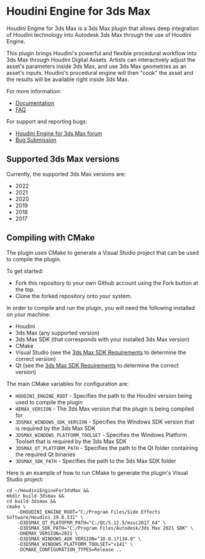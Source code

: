 # Houdini Engine for 3ds Max
Houdini Engine for 3ds Max is a 3ds Max plugin that allows deep integration of
Houdini technology into Autodesk 3ds Max through the use of Houdini Engine.

This plugin brings Houdini's powerful and flexible procedural workflow into 3ds
Max through Houdini Digital Assets. Artists can interactively adjust the asset's
parameters inside 3ds Max, and use 3ds Max geometries as an asset's inputs.
Houdini's procedural engine will then "cook" the asset and the results will be
available right inside 3ds Max.

For more information:
* [Documentation](https://www.sidefx.com/docs/3dsmax/)
* [FAQ](https://www.sidefx.com/faq/houdini-engine-faq/)

For support and reporting bugs:

* [Houdini Engine for 3ds Max forum](https://www.sidefx.com/forum/74/)
* [Bug Submission](https://www.sidefx.com/bugs/submit/)

## Supported 3ds Max versions
Currently, the supported 3ds Max versions are:

* 2022
* 2021
* 2020
* 2019
* 2018
* 2017

## Compiling with CMake

The plugin uses CMake to generate a Visual Studio project that can be used to compile the plugin.

To get started:

* Fork this repository to your own Github account using the Fork button at the top.
* Clone the forked repository onto your system.

In order to compile and run the plugin, you will need the following installed on your machine:

* Houdini
* 3ds Max (any supported version)
* 3ds Max SDK (that corresponds with your installed 3ds Max version)
* CMake
* Visual Studio (see the [3ds Max SDK Requirements](https://help.autodesk.com/view/MAXDEV/2022/ENU/?guid=Max_Developer_Help_about_the_3ds_max_sdk_sdk_requirements_html) to determine the correct version)
* Qt (see the [3ds Max SDK Requirements](https://help.autodesk.com/view/MAXDEV/2022/ENU/?guid=Max_Developer_Help_about_the_3ds_max_sdk_sdk_requirements_html) to determine the correct version)

The main CMake variables for configuration are:
* `HOUDINI_ENGINE_ROOT` - Specifies the path to the Houdini version being used to compile the plugin
* `HEMAX_VERSION` - The 3ds Max version that the plugin is being compiled for
* `3DSMAX_WINDOWS_SDK_VERSION` - Specifies the Windows SDK version that is required by the 3ds Max SDK
* `3DSMAX_WINDOWS_PLATFORM_TOOLSET` - Specifies the Windows Platform Toolset that is required by the 3ds Max SDK
* `3DSMAX_QT_PLATFORM_PATH` - Specifies the path to the Qt folder containing the required Qt binaries
* `3DSMAX_SDK_PATH` - Specifies the path to the 3ds Max SDK folder

Here is an example of how to run CMake to generate the plugin's Visual Studio project:

```
cd ~/HoudiniEngineFor3dsMax &&
mkdir build-3dsmax &&
cd build-3dsmax &&
cmake \
    -DHOUDINI_ENGINE_ROOT="C:/Program Files/Side Effects Software/Houdini 19.0.531" \
    -D3DSMAX_QT_PLATOFRM_PATH="C:/Qt/5.12.5/msvc2017_64" \
    -D3DSMAX_SDK_PATH="C:/Program Files/Autodesk/3ds Max 2021 SDK" \
    -DHEMAX_VERSION=2021 \
    -D3DSMAX_WINDOWS_ADK_VERSION="10.0.17134.0" \
    -D3DSMAX_WINDOWS_PLATFORM_TOOLSET="v141" \
    -DCMAKE_CONFIGURATION_TYPES=Release ..
```
